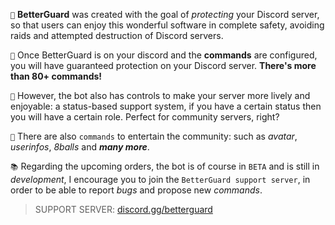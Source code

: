 
`🔧` **BetterGuard**  was created with the goal of _protecting_ your Discord server, so that users can enjoy this wonderful software in complete safety, avoiding raids and attempted destruction of Discord servers.

`🧰` Once BetterGuard is on your discord and the **commands** are configured, you will have guaranteed protection on your Discord server.
     **There's more than 80+ commands!**

`📕` However, the bot also has controls to make your server more lively and enjoyable: a status-based support system, if you have a certain status then you will have a certain role. Perfect for community servers, right?

`📒` There are also `commands` to entertain the community: such as _avatar_, _userinfos_, _8balls_ and _**many more**_.

`📚` Regarding the upcoming orders, the bot is of course in `BETA` and is still in _development_, I encourage you to join the `BetterGuard support server`, in order to be able to report _bugs_ and propose new _commands_.

> SUPPORT SERVER: [discord.gg/betterguard](https://discord.gg/vsqDgmHw)
